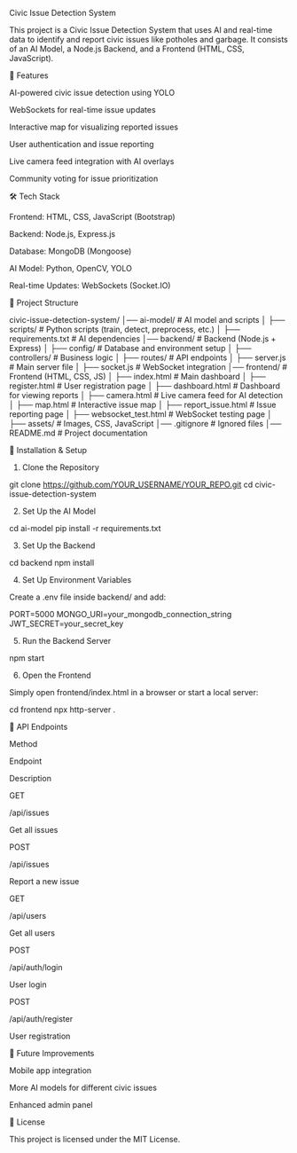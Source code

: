 Civic Issue Detection System

This project is a Civic Issue Detection System that uses AI and real-time data to identify and report civic issues like potholes and garbage. It consists of an AI Model, a Node.js Backend, and a Frontend (HTML, CSS, JavaScript).

📌 Features

AI-powered civic issue detection using YOLO

WebSockets for real-time issue updates

Interactive map for visualizing reported issues

User authentication and issue reporting

Live camera feed integration with AI overlays

Community voting for issue prioritization

🛠️ Tech Stack

Frontend: HTML, CSS, JavaScript (Bootstrap)

Backend: Node.js, Express.js

Database: MongoDB (Mongoose)

AI Model: Python, OpenCV, YOLO

Real-time Updates: WebSockets (Socket.IO)

📂 Project Structure

civic-issue-detection-system/
│── ai-model/             # AI model and scripts
│   ├── scripts/          # Python scripts (train, detect, preprocess, etc.)
│   ├── requirements.txt  # AI dependencies
│── backend/              # Backend (Node.js + Express)
│   ├── config/           # Database and environment setup
│   ├── controllers/      # Business logic
│   ├── routes/           # API endpoints
│   ├── server.js         # Main server file
│   ├── socket.js         # WebSocket integration
│── frontend/             # Frontend (HTML, CSS, JS)
│   ├── index.html        # Main dashboard
│   ├── register.html     # User registration page
│   ├── dashboard.html    # Dashboard for viewing reports
│   ├── camera.html       # Live camera feed for AI detection
│   ├── map.html          # Interactive issue map
│   ├── report_issue.html # Issue reporting page
│   ├── websocket_test.html # WebSocket testing page
│   ├── assets/           # Images, CSS, JavaScript
│── .gitignore            # Ignored files
│── README.md             # Project documentation

🚀 Installation & Setup

1. Clone the Repository

git clone https://github.com/YOUR_USERNAME/YOUR_REPO.git
cd civic-issue-detection-system

2. Set Up the AI Model

cd ai-model
pip install -r requirements.txt

3. Set Up the Backend

cd backend
npm install

4. Set Up Environment Variables

Create a .env file inside backend/ and add:

PORT=5000
MONGO_URI=your_mongodb_connection_string
JWT_SECRET=your_secret_key

5. Run the Backend Server

npm start

6. Open the Frontend

Simply open frontend/index.html in a browser or start a local server:

cd frontend
npx http-server .

📡 API Endpoints

Method

Endpoint

Description

GET

/api/issues

Get all issues

POST

/api/issues

Report a new issue

GET

/api/users

Get all users

POST

/api/auth/login

User login

POST

/api/auth/register

User registration

🎯 Future Improvements

Mobile app integration

More AI models for different civic issues

Enhanced admin panel

📜 License

This project is licensed under the MIT License.



